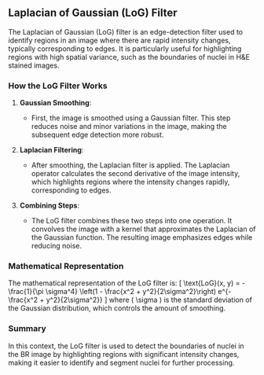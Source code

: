 ## Laplacian of Gaussian (LoG) Filter

The Laplacian of Gaussian (LoG) filter is an edge-detection filter used to identify regions in an image where there are rapid intensity changes, typically corresponding to edges. It is particularly useful for highlighting regions with high spatial variance, such as the boundaries of nuclei in H&E stained images.

### How the LoG Filter Works

1. **Gaussian Smoothing**:
   - First, the image is smoothed using a Gaussian filter. This step reduces noise and minor variations in the image, making the subsequent edge detection more robust.

2. **Laplacian Filtering**:
   - After smoothing, the Laplacian filter is applied. The Laplacian operator calculates the second derivative of the image intensity, which highlights regions where the intensity changes rapidly, corresponding to edges.

3. **Combining Steps**:
   - The LoG filter combines these two steps into one operation. It convolves the image with a kernel that approximates the Laplacian of the Gaussian function. The resulting image emphasizes edges while reducing noise.

### Mathematical Representation

The mathematical representation of the LoG filter is:
\[ \text{LoG}(x, y) = -\frac{1}{\pi \sigma^4} \left(1 - \frac{x^2 + y^2}{2\sigma^2}\right) e^{-\frac{x^2 + y^2}{2\sigma^2}} \]
where \( \sigma \) is the standard deviation of the Gaussian distribution, which controls the amount of smoothing.

### Summary

In this context, the LoG filter is used to detect the boundaries of nuclei in the BR image by highlighting regions with significant intensity changes, making it easier to identify and segment nuclei for further processing.

